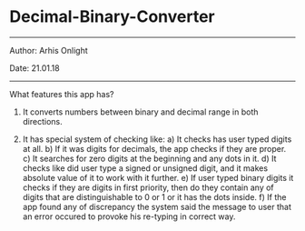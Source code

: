 # Decimal-Binary-Converter

*************************
Author: Arhis Onlight

Date: 21.01.18
*************************

What features this app has?


1) It converts numbers between binary and decimal range in both directions.

2) It has special system of checking like:
a) It checks has user typed digits at all. 
b) If it was digits for decimals, the app checks if they are proper. 
c) It searches for zero digits at the beginning and any dots in it. 
d) It checks like did user type a signed or unsigned digit, and it makes absolute value of it to work with it further.
e) If user typed binary digits it checks if  they are digits in first priority, then do they contain any of digits that are distinguishable to 0 or 1 or it has the dots inside.
f) If the app found any of discrepancy the system said the message to user that an error occured to provoke his re-typing in correct way.
